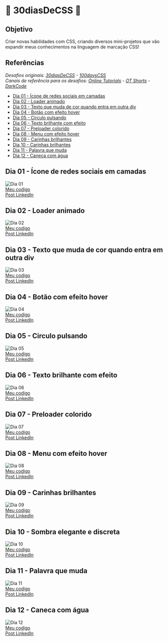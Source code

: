 # 🍃 30diasDeCSS 🍃
## Objetivo
Criar novas habilidades com CSS, criando diversos mini-projetos que vão expandir meus conhecimentos na linguagem de marcação CSS!

## Referências 
*Desafios originais: [30diasDeCSS](https://github.com/MilenaCarecho/30diasDeCSS) - [100daysCSS](https://100dayscss.com/days/1/)* <BR>
*Canais de referência para os desafios: [Online Tutorials](https://www.youtube.com/channel/UCbwXnUipZsLfUckBPsC7Jog) - [OT Shorts](https://www.youtube.com/channel/UCOKmVksbzoKJKmtu7rlEM1A) - [DarkCode](https://www.youtube.com/channel/UCD3KVjbb7aq2OiOffuungzw)*
  
  - [Dia 01 - Ícone de redes sociais em camadas](#id01)
  - [Dia 02 - Loader animado](#id02)
  - [Dia 03 - Texto que muda de cor quando entra em outra div](#id03)
  - [Dia 04 - Botão com efeito hover](#id04)
  - [Dia 05 - Circulo pulsando](#id05)
  - [Dia 06 - Texto brilhante com efeito](#id06)
  - [Dia 07 - Preloader colorido](#id07)
  - [Dia 08 - Menu com efeito hover](#id08)
  - [Dia 09 - Carinhas brilhantes](#id09)
  - [Dia 10 - Carinhas brilhantes](#id10)
  - [Dia 11 - Palavra que muda](#id11)
  - [Dia 12 - Caneca com água](#id12)
  
  ## Dia 01 - Ícone de redes sociais em camadas <a name='id01'><a>
![Dia 01](https://media.discordapp.net/attachments/941722116074659863/949432513070256148/gif.gif?width=1024&height=338) <BR>
[Meu codigo](https://github.com/liviaonboard/30diasDeCSS/tree/main/desafios/dia01) <BR>
[Post LinkedIn](https://www.linkedin.com/posts/l%C3%ADvia-dias-almeida711_depois-de-um-tempo-sem-conseguir-praticar-activity-6904574803634651136-7DgC) 
  
  ## Dia 02 - Loader animado <a name='id02'><a>
  ![Dia 02](https://media.discordapp.net/attachments/941722116074659863/949682087399682048/loading.gif?width=1024&height=300) <BR>
[Meu codigo](https://github.com/liviaonboard/30diasDeCSS/tree/main/desafios/dia02) <BR>
[Post LinkedIn](https://www.linkedin.com/posts/l%C3%ADvia-dias-almeida711_30diasdecss-activity-6904879669254922240-YF56) 
  
  ## Dia 03 - Texto que muda de cor quando entra em outra div <a name='id03'><a>
  ![Dia 03](https://media.discordapp.net/attachments/941722116074659863/949685983140528218/changing_div_1.gif?width=1024&height=433) <BR>
[Meu codigo](https://github.com/liviaonboard/30diasDeCSS/tree/main/desafios/dia03) <BR>
[Post LinkedIn](https://www.linkedin.com/posts/l%C3%ADvia-dias-almeida711_30diasdecss-activity-6905560251559735296-k2B4) 
  
  ## Dia 04 - Botão com efeito hover <a name='id04'><a>
![Dia 04](https://media.discordapp.net/attachments/941722116074659863/949684997898530866/botao-com-efeito.gif?width=1024&height=277) <BR>
[Meu codigo](https://github.com/liviaonboard/30diasDeCSS/tree/main/desafios/dia04) <BR>
[Post LinkedIn](https://www.linkedin.com/posts/l%C3%ADvia-dias-almeida711_30diasdecss-activity-6905637176672174080-5iO6) 
  
  ## Dia 05 - Circulo pulsando <a name='id05'><a>
![Dia 05](https://media.discordapp.net/attachments/941722116074659863/949681281044709376/pulsar.gif?width=1024&height=300) <BR>
[Meu codigo](https://github.com/liviaonboard/30diasDeCSS/tree/main/desafios/dia05) <BR>
[Post LinkedIn](https://www.linkedin.com/posts/l%C3%ADvia-dias-almeida711_30diasdecss-activity-6905887654215249920-bYI1) 
  
  ## Dia 06 - Texto brilhante com efeito <a name='id06'><a>
![Dia 06](https://media.discordapp.net/attachments/941722116074659863/950059606678306938/texto_brilhante.gif?width=1024&height=277) <BR>
[Meu codigo](https://github.com/liviaonboard/30diasDeCSS/tree/main/desafios/dia06) <BR>
[Post LinkedIn](https://www.linkedin.com/posts/l%C3%ADvia-dias-almeida711_30diasdecss-activity-6906268294954008577-KOwI) 
  
  ## Dia 07 - Preloader colorido <a name='id07'><a>
![Dia 07](https://media.discordapp.net/attachments/941722116074659863/950537183566114836/preloader.gif?width=1024&height=277) <BR>
[Meu codigo](https://github.com/liviaonboard/30diasDeCSS/tree/main/desafios/dia07) <BR>
[Post LinkedIn](https://www.linkedin.com/posts/l%C3%ADvia-dias-almeida711_30diasdecss-activity-6906745366419787777-mh1S) 
  
  ## Dia 08 - Menu com efeito hover <a name='id08'><a>
![Dia 08](https://media.discordapp.net/attachments/941722116074659863/950882677723123792/menu-efeito-hover.gif?width=1024&height=340) <BR>
[Meu codigo](https://github.com/liviaonboard/30diasDeCSS/tree/main/desafios/dia08) <BR>
[Post LinkedIn](https://www.linkedin.com/posts/l%C3%ADvia-dias-almeida711_30diasdecss-activity-6907089267030679552-BDSK) 
  
  ## Dia 09 - Carinhas brilhantes <a name='id09'><a>
![Dia 09](https://media.discordapp.net/attachments/941722116074659863/951176738644303943/carinhas-felizes.gif?width=889&height=434) <BR>
[Meu codigo](https://github.com/liviaonboard/30diasDeCSS/tree/main/desafios/dia09) <BR>
[Post LinkedIn](https://www.linkedin.com/posts/l%C3%ADvia-dias-almeida711_30diasdecss-activity-6907385452274589696-vIWJ) 
  
  ## Dia 10 - Sombra elegante e discreta <a name='id10'><a>
![Dia 10](https://media.discordapp.net/attachments/941722116074659863/951490971370135632/sombra-elegante.gif?width=1024&height=372) <BR>
[Meu codigo](https://github.com/liviaonboard/30diasDeCSS/tree/main/desafios/dia10) <BR>
[Post LinkedIn](https://www.linkedin.com/posts/l%C3%ADvia-dias-almeida711_30diasdecss-activity-6907698773527822336-Ncv-) 
  
  ## Dia 11 - Palavra que muda <a name='id11'><a>
![Dia 11](https://media.discordapp.net/attachments/941722116074659863/951852213268009030/palavra-muda.gif?width=1024&height=282) <BR>
[Meu codigo](https://github.com/liviaonboard/30diasDeCSS/tree/main/desafios/dia11) <BR>
[Post LinkedIn](https://www.linkedin.com/posts/l%C3%ADvia-dias-almeida711_30diasdecss-activity-6908059912547512321-Zdcg) 
  
  ## Dia 12 - Caneca com água <a name='id12'><a>
![Dia 12](https://media.discordapp.net/attachments/941722116074659863/952203279507529729/caneca-agua.gif?width=1024&height=282) <BR>
[Meu codigo](https://github.com/liviaonboard/30diasDeCSS/tree/main/desafios/dia12) <BR>
[Post LinkedIn](https://www.linkedin.com/posts/l%C3%ADvia-dias-almeida711_30diasdecss-activity-6908411563238428672-4oVD) 

